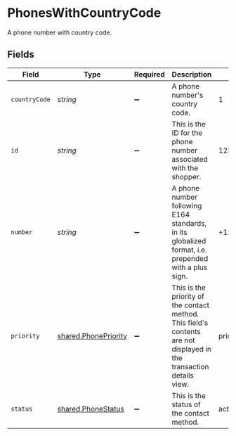 # PhonesWithCountryCode

A phone number with country code.


## Fields

| Field                                                                                                                | Type                                                                                                                 | Required                                                                                                             | Description                                                                                                          | Example                                                                                                              |
| -------------------------------------------------------------------------------------------------------------------- | -------------------------------------------------------------------------------------------------------------------- | -------------------------------------------------------------------------------------------------------------------- | -------------------------------------------------------------------------------------------------------------------- | -------------------------------------------------------------------------------------------------------------------- |
| `countryCode`                                                                                                        | *string*                                                                                                             | :heavy_minus_sign:                                                                                                   | A phone number's country code.                                                                                       | 1                                                                                                                    |
| `id`                                                                                                                 | *string*                                                                                                             | :heavy_minus_sign:                                                                                                   | This is the ID for the phone number associated with the shopper.                                                     | 123                                                                                                                  |
| `number`                                                                                                             | *string*                                                                                                             | :heavy_minus_sign:                                                                                                   | A phone number following E164 standards, in its globalized format, i.e. prepended with a plus sign.                  | +12125550199                                                                                                         |
| `priority`                                                                                                           | [shared.PhonePriority](../../../sdk/models/shared/phonepriority.md)                                                  | :heavy_minus_sign:                                                                                                   | This is the priority of the contact method. This field's contents are not displayed in the transaction details view. | primary                                                                                                              |
| `status`                                                                                                             | [shared.PhoneStatus](../../../sdk/models/shared/phonestatus.md)                                                      | :heavy_minus_sign:                                                                                                   | This is the status of the contact method.                                                                            | active                                                                                                               |